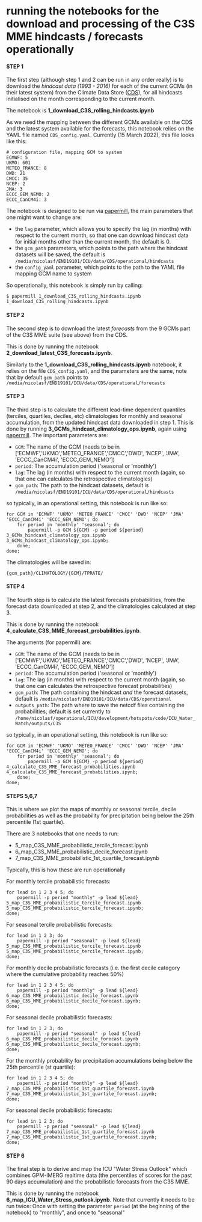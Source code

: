 # running the notebooks for the download and processing of the C3S MME hindcasts / forecasts operationally 

#### STEP 1

The first step (although step 1 and 2 can be run in any order really) is to download the *hindcast data (1993 - 2016)* for each of the current GCMs (in their latest system) from the Climate Data Store ([CDS](https://cds.climate.copernicus.eu/#!/home)), for all hindcasts initialised on the month corresponding to the current month. 

The notebook is **1_download_C3S_rolling_hindcasts.ipynb**

As we need the mapping between the different GCMs available on the CDS and the latest system available for the forecasts, this notebook relies on the YAML file named `CDS_config.yaml`. Currently (15 March 2022), this file looks like this: 

```
# configuration file, mapping GCM to system
ECMWF: 5
UKMO: 601
METEO_FRANCE: 8
DWD: 21
CMCC: 35
NCEP: 2
JMA: 3
ECCC_GEM_NEMO: 2
ECCC_CanCM4i: 3
```
The notebook is designed to be run via [papermill](https://papermill.readthedocs.io/en/latest/), the main parameters that one might want to change are: 

- the `lag` parameter, which allows you to specify the lag (in months) with respect to the current month, so that one can download hindcast data for initial months other than the current month, the default is 0.
- the `gcm_path` parameters, which points to the path where the hindcast datasets will be saved, the default is `/media/nicolasf/END19101/ICU/data/CDS/operational/hindcasts`
- the `config_yaml` parameter, which points to the path to the YAML file mapping GCM name to system 
  
So operationally, this notebook is simply run by calling: 

```
$ papermill 1_download_C3S_rolling_hindcasts.ipynb 1_download_C3S_rolling_hindcasts.ipynb 
```

#### STEP 2

The second step is to download the latest *forecasts* from the 9 GCMs part of the C3S MME suite (see above) from the CDS. 

This is done by running the notebook **2_download_latest_C3S_forecasts.ipynb**.

Similarly to the **1_download_C3S_rolling_hindcasts.ipynb** notebook, it relies on the file `CDS_config.yaml`, and the parameters are the same, note that by default `gcm_path` points to `/media/nicolasf/END19101/ICU/data/CDS/operational/forecasts`

#### STEP 3

The third step is to calculate the different lead-time dependent quantiles (terciles, quartiles, deciles, etc) climatologies for monthly and seasonal accumulation, from the updated hindcast data downloaded in step 1. This is done by running **3_GCMs_hindcast_climatology_ops.ipynb**, again using [papermill](https://papermill.readthedocs.io/en/latest/). The important parameters are: 

- `GCM`: The name of the GCM (needs to be in ['ECMWF','UKMO','METEO_FRANCE','CMCC','DWD', 'NCEP', 'JMA', 'ECCC_CanCM4i', 'ECCC_GEM_NEMO'])
- `period`: The accumulation period ('seasonal or 'monthly')
- `lag`: The lag (in months) with respect to the current month (again, so that one can calculates the retrospective climatologies)
- `gcm_path`: The path to the hindcast datasets, default is `/media/nicolasf/END19101/ICU/data/CDS/operational/hindcasts`
  
so typically, in an operational setting, this notebook is run like so:

```
for GCM in 'ECMWF' 'UKMO' 'METEO_FRANCE' 'CMCC' 'DWD' 'NCEP' 'JMA' 'ECCC_CanCM4i' 'ECCC_GEM_NEMO'; do 
    for period in 'monthly' 'seasonal'; do 
        papermill -p GCM ${GCM} -p period ${period} 3_GCMs_hindcast_climatology_ops.ipynb 3_GCMs_hindcast_climatology_ops.ipynb; 
    done; 
done; 
```

The climatologies will be saved in: 

`{gcm_path}/CLIMATOLOGY/{GCM}/TPRATE/`

#### STEP 4

The fourth step is to calculate the latest forecasts probabilities, from the forecast data downloaded at step 2, and the climatologies calculated at step 3.

This is done by running the notebook **4_calculate_C3S_MME_forecast_probabilities.ipynb**.

The arguments (for papermill) are: 

- `GCM`: The name of the GCM (needs to be in ['ECMWF','UKMO','METEO_FRANCE','CMCC','DWD', 'NCEP', 'JMA', 'ECCC_CanCM4i', 'ECCC_GEM_NEMO'])
- `period`: The accumulation period ('seasonal or 'monthly')
- `lag`: The lag (in months) with respect to the current month (again, so that one can calculates the retrospective forecast probabilities)
- `gcm_path`: The path containing the hindcast *and* the forecast datasets, default is `/media/nicolasf/END19101/ICU/data/CDS/operational`
- `outputs_path`: The path where to save the netcdf files containing the probabilities, default is set currently to `/home/nicolasf/operational/ICU/development/hotspots/code/ICU_Water_Watch/outputs/C3S`

so typically, in an operational setting, this notebook is run like so:

```
for GCM in 'ECMWF' 'UKMO' 'METEO_FRANCE' 'CMCC' 'DWD' 'NCEP' 'JMA' 'ECCC_CanCM4i' 'ECCC_GEM_NEMO'; do 
    for period in 'monthly' 'seasonal'; do 
        papermill -p GCM ${GCM} -p period ${period} 4_calculate_C3S_MME_forecast_probabilities.ipynb 4_calculate_C3S_MME_forecast_probabilities.ipynb; 
    done; 
done; 
```

#### STEPS 5,6,7

This is where we plot the maps of monthly or seasonal tercile, decile probabilities as well as the probability for precipitation being below the 25th percentile (1st quartile). 

There are 3 notebooks that one needs to run: 

- 5_map_C3S_MME_probabilistic_tercile_forecast.ipynb
- 6_map_C3S_MME_probabilistic_decile_forecast.ipynb
- 7_map_C3S_MME_probabilistic_1st_quartile_forecast.ipynb 

Typically, this is how these are run operationally 

For monthly tercile probabilistic forecasts:

```
for lead in 1 2 3 4 5; do 
    papermill -p period "monthly" -p lead ${lead} 5_map_C3S_MME_probabilistic_tercile_forecast.ipynb 5_map_C3S_MME_probabilistic_tercile_forecast.ipynb;
done; 
```

For seasonal tercile probabilistic forecasts:

```
for lead in 1 2 3; do 
    papermill -p period "seasonal" -p lead ${lead} 5_map_C3S_MME_probabilistic_tercile_forecast.ipynb 5_map_C3S_MME_probabilistic_tercile_forecast.ipynb;
done; 
```

For monthly decile probabilistic forecasts (i.e. the first decile category where the cumulative probability reaches 50%)

```
for lead in 1 2 3 4 5; do 
    papermill -p period "monthly" -p lead ${lead} 6_map_C3S_MME_probabilistic_decile_forecast.ipynb 6_map_C3S_MME_probabilistic_decile_forecast.ipynb; 
done; 
```

For seasonal decile probabilistic forecasts:

```
for lead in 1 2 3; do 
    papermill -p period "seasonal" -p lead ${lead} 6_map_C3S_MME_probabilistic_decile_forecast.ipynb 6_map_C3S_MME_probabilistic_decile_forecast.ipynb; 
done; 
```

For the monthly probability for precipitation accumulations being below the 25th percentile (st quartile): 

```
for lead in 1 2 3 4 5; do 
    papermill -p period "monthly" -p lead ${lead} 7_map_C3S_MME_probabilistic_1st_quartile_forecast.ipynb 7_map_C3S_MME_probabilistic_1st_quartile_forecast.ipynb; 
done; 
```

For seasonal decile probabilistic forecasts:

```
for lead in 1 2 3; do 
    papermill -p period "seasonal" -p lead ${lead} 7_map_C3S_MME_probabilistic_1st_quartile_forecast.ipynb 7_map_C3S_MME_probabilistic_1st_quartile_forecast.ipynb; 
done; 
```

#### STEP 6

The final step is to derive and map the ICU "Water Stress Outlook" which combines GPM-IMERG realtime data (the percentiles of scores for the past 90 days accumulation) and the probabilistic forecasts from the C3S MME.

This is done by running the notebook **6_map_ICU_Water_Stress_outlook.ipynb**. Note that currently it needs to be run twice: Once with setting the parameter `period` (at the beginning of the notebook) to "monthly", and once to "seasonal"